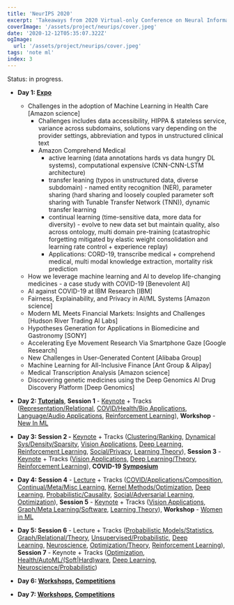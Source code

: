 ```yaml
---
title: 'NeurIPS 2020'
excerpt: 'Takeaways from 2020 Virtual-only Conference on Neural Information Processing Systems. I participated in expo, sessions, tutorials and workshops.'
coverImage: '/assets/project/neurips/cover.jpeg'
date: '2020-12-12T05:35:07.322Z'
ogImage:
  url: '/assets/project/neurips/cover.jpeg'
tags: 'note ml'
index: 3
---
```


Status: in progress.

- **Day 1: [Expo](https://neurips.cc/Expo/Conferences/2020/Expo)**
  - Challenges in the adoption of Machine Learning in Health Care [Amazon science]
    - Challenges includes data accessibility, HIPPA & stateless service, variance across subdomains, solutions vary depending on the provider settings, abbreviation and typos in unstructured clinical text
    - Amazon Comprehend Medical
      - active learning (data annotations hards vs data hungry DL systems), computational expensive (CNN-CNN-LSTM architecture)
      - transfer leaning (typos in unstructured data, diverse subdomain) - named entity recognition (NER), parameter sharing (hard sharing and loosely coupled parameter soft sharing with Tunable Transfer Network (TNN)), dynamic transfer learning
      - continual learning (time-sensitive data, more data for diversity) - evolve to new data set but maintain quality, also across ontology, multi domain pre-training (catastrophic forgetting mitigated by elastic weight consolidation and learning rate control + experience replay)
      - Applications: CORD-19, transcribe medical + comprehend medical, multi modal knowledge extraction, mortality risk prediction
  - How we leverage machine learning and AI to develop life-changing medicines - a case study with COVID-19 [Benevolent AI]
  - AI against COVID-19 at IBM Research [IBM]
  - Fairness, Explainability, and Privacy in AI/ML Systems [Amazon science]
  - Modern ML Meets Financial Markets: Insights and Challenges [Hudson River Trading AI Labs]
  - Hypotheses Generation for Applications in Biomedicine and Gastronomy [SONY]
  - Accelerating Eye Movement Research Via Smartphone Gaze [Google Research]
  - New Challenges in User-Generated Content [Alibaba Group]
  - Machine Learning for All-Inclusive Finance [Ant Group & Alipay]
  - Medical Transcription Analysis [Amazon science]
  - Discovering genetic medicines using the Deep Genomics AI Drug Discovery Platform [Deep Genomics]

- **Day 2: [Tutorials](https://neurips.cc/virtual/2020/protected/e_tutorials.html)**,  **Session 1** - [Keynote](https://neurips.cc/virtual/2020/protected/invited_16166.html) + Tracks ([Representation/Relational](https://neurips.cc/virtual/2020/protected/session_oral_21099.html), [COVID/Health/Bio Applications](https://www.google.com/url?q=https://neurips.cc/virtual/2020/protected/session_oral_21094.html&source=gmail&ust=1607607028441000&usg=AFQjCNECADzSDBeKKLl44QHUkyoZUAhY_g), [Language/Audio Applications](https://neurips.cc/virtual/2020/protected/session_oral_21097.html), [Reinforcement Learning](https://neurips.cc/virtual/2020/protected/session_oral_21091.html)), **Workshop** - [New In ML](https://neurips.cc/virtual/2020/protected/affinity_workshop_19448.html)

- **Day 3: Session 2 -** [Keynote](https://neurips.cc/virtual/2020/protected/invited_16168.html) + Tracks ([Clustering/Ranking](https://neurips.cc/virtual/2020/protected/session_oral_21077.html), [Dynamical Sys/Density/Sparsity](https://neurips.cc/virtual/2020/protected/session_oral_21080.html), [Vision Applications](https://neurips.cc/virtual/2020/protected/session_oral_21068.html), [Deep Learning](https://neurips.cc/virtual/2020/protected/session_oral_21071.html), [Reinforcement Learning](https://neurips.cc/virtual/2020/protected/session_oral_21070.html), [Social/Privacy](https://neurips.cc/virtual/2020/protected/session_oral_21076.html), [Learning Theory](https://neurips.cc/virtual/2020/protected/session_oral_21088.html)), **Session 3** - [Keynote](https://neurips.cc/virtual/2020/protected/invited_16163.html) + Tracks ([Vision Applications](https://neurips.cc/virtual/2020/protected/session_oral_21089.html), [Deep Learning/Theory](https://neurips.cc/virtual/2020/protected/session_oral_21093.html), [Reinforcement Learning](https://neurips.cc/virtual/2020/protected/session_oral_21090.html)), **COVID-19 [Symposium](https://neurips.cc/virtual/2020/protected/e_covid19.html)**

- **Day 4: Session 4** - [Lecture](https://neurips.cc/virtual/2020/protected/invited_16165.html) + Tracks ([COVID/Applications/Composition](https://neurips.cc/virtual/2020/protected/session_oral_21075.html), [Continual/Meta/Misc Learning](https://neurips.cc/virtual/2020/protected/session_oral_21078.html), [Kernel Methods/Optimization](https://neurips.cc/virtual/2020/protected/session_oral_21081.html), [Deep Learning](https://neurips.cc/virtual/2020/protected/session_oral_21072.html), [Probabilistic/Causality](https://neurips.cc/virtual/2020/protected/session_oral_21086.html), [Social/Adversarial Learning](https://neurips.cc/virtual/2020/protected/session_oral_21087.html), [Optimization](https://neurips.cc/virtual/2020/protected/session_oral_21084.html)), **Session 5** - [Keynote](https://neurips.cc/virtual/2020/protected/invited_16164.html) + Tracks ([Vision Applications](https://neurips.cc/virtual/2020/protected/session_oral_21095.html), [Graph/Meta Learning/Software](https://neurips.cc/virtual/2020/protected/session_oral_21098.html), [Learning Theory](https://neurips.cc/virtual/2020/protected/session_oral_21101.html)), **Workshop** - [Women in ML](https://neurips.cc/virtual/2020/protected/affinity_workshop_19543.html)

- **Day 5: Session 6** - Lecture + Tracks ([Probabilistic Models/Statistics](https://neurips.cc/virtual/2020/protected/session_oral_21079.html), [Graph/Relational/Theory](https://neurips.cc/virtual/2020/protected/session_oral_21082.html), [Unsupervised/Probabilistic](https://neurips.cc/virtual/2020/protected/session_oral_21074.html), [Deep Learning](https://neurips.cc/virtual/2020/protected/session_oral_21073.html), [Neuroscience](https://neurips.cc/virtual/2020/protected/session_oral_21083.html), [Optimization/Theory](https://neurips.cc/virtual/2020/protected/session_oral_21085.html), [Reinforcement Learning](https://neurips.cc/virtual/2020/protected/session_oral_21069.html)), **Session 7** - Keynote + Tracks ([Optimization](https://neurips.cc/virtual/2020/protected/session_oral_21100.html), [Health/AutoML/(Soft|Hard)ware](https://neurips.cc/virtual/2020/protected/session_oral_21096.html), [Deep Learning](https://neurips.cc/virtual/2020/protected/session_oral_21092.html), [Neuroscience/Probabilistic](https://neurips.cc/virtual/2020/protected/session_oral_21102.html))

- **Day 6: [Workshops](https://neurips.cc/virtual/2020/protected/e_workshops.html), [Competitions](https://neurips.cc/virtual/2020/protected/e_competitions.html)**

- **Day 7: [Workshops](https://neurips.cc/virtual/2020/protected/e_workshops.html), [Competitions](https://neurips.cc/virtual/2020/protected/e_competitions.html)**

